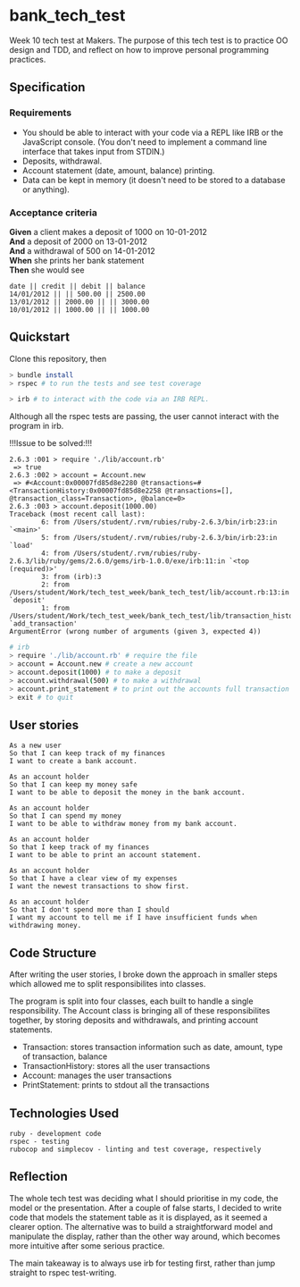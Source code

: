 # bank_tech_test

Week 10 tech test at Makers. The purpose of this tech test is to practice OO design and TDD, and reflect on how to improve personal programming practices.

## Specification

### Requirements

* You should be able to interact with your code via a REPL like IRB or the JavaScript console.  (You don't need to implement a command line interface that takes input from STDIN.)
* Deposits, withdrawal.
* Account statement (date, amount, balance) printing.
* Data can be kept in memory (it doesn't need to be stored to a database or anything).

### Acceptance criteria

**Given** a client makes a deposit of 1000 on 10-01-2012  
**And** a deposit of 2000 on 13-01-2012  
**And** a withdrawal of 500 on 14-01-2012  
**When** she prints her bank statement  
**Then** she would see

```
date || credit || debit || balance
14/01/2012 || || 500.00 || 2500.00
13/01/2012 || 2000.00 || || 3000.00
10/01/2012 || 1000.00 || || 1000.00
```
## Quickstart
Clone this repository, then

```bash
> bundle install
> rspec # to run the tests and see test coverage

> irb # to interact with the code via an IRB REPL.
```

Although all the rspec tests are passing, the user cannot interact with the program in irb.

!!!Issue to be solved:!!!
```
2.6.3 :001 > require './lib/account.rb'
 => true 
2.6.3 :002 > account = Account.new
 => #<Account:0x00007fd85d8e2280 @transactions=#<TransactionHistory:0x00007fd85d8e2258 @transactions=[], @transaction_class=Transaction>, @balance=0> 
2.6.3 :003 > account.deposit(1000.00)
Traceback (most recent call last):
        6: from /Users/student/.rvm/rubies/ruby-2.6.3/bin/irb:23:in `<main>'
        5: from /Users/student/.rvm/rubies/ruby-2.6.3/bin/irb:23:in `load'
        4: from /Users/student/.rvm/rubies/ruby-2.6.3/lib/ruby/gems/2.6.0/gems/irb-1.0.0/exe/irb:11:in `<top (required)>'
        3: from (irb):3
        2: from /Users/student/Work/tech_test_week/bank_tech_test/lib/account.rb:13:in `deposit'
        1: from /Users/student/Work/tech_test_week/bank_tech_test/lib/transaction_history.rb:11:in `add_transaction'
ArgumentError (wrong number of arguments (given 3, expected 4))
```

```bash
# irb
> require './lib/account.rb' # require the file
> account = Account.new # create a new account
> account.deposit(1000) # to make a deposit
> account.withdrawal(500) # to make a withdrawal
> account.print_statement # to print out the accounts full transaction history
> exit # to quit
```
## User stories

```
As a new user
So that I can keep track of my finances
I want to create a bank account.

As an account holder
So that I can keep my money safe
I want to be able to deposit the money in the bank account.

As an account holder
So that I can spend my money
I want to be able to withdraw money from my bank account.

As an account holder
So that I keep track of my finances
I want to be able to print an account statement.

As an account holder
So that I have a clear view of my expenses
I want the newest transactions to show first.

As an account holder
So that I don't spend more than I should
I want my account to tell me if I have insufficient funds when withdrawing money.
```

## Code Structure
After writing the user stories, I broke down the approach in smaller steps which allowed me to split responsibilites into classes.

The program is split into four classes, each built to handle a single responsibility. The Account class is bringing all of these responsibilites together, by storing deposits and withdrawals, and printing account statements. 

* Transaction: stores transaction information such as date, amount, type of transaction, balance  
* TransactionHistory: stores all the user transactions  
* Account: manages the user transactions  
* PrintStatement: prints to stdout all the transactions  

## Technologies Used

```
ruby - development code
rspec - testing
rubocop and simplecov - linting and test coverage, respectively
```

## Reflection

The whole tech test was deciding what I should prioritise in my code, the model or the presentation. After a couple of false starts, I decided to write code that models the statement table as it is displayed, as it seemed a clearer option. The alternative was to build a straightforward model and manipulate the display, rather than the other way around, which becomes more intuitive after some serious practice.

The main takeaway is to always use irb for testing first, rather than jump straight to rspec test-writing.







